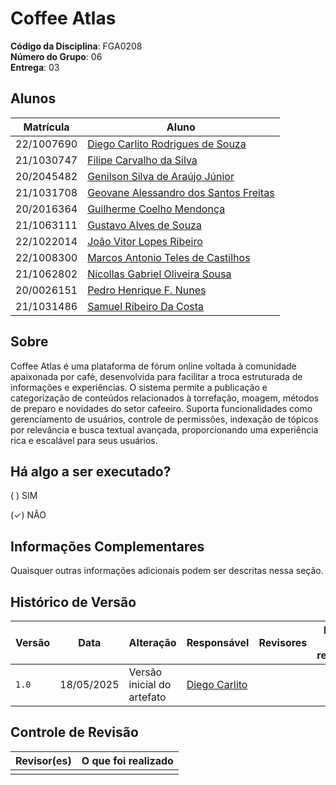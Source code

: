 # Coffee Atlas

**Código da Disciplina**: FGA0208<br>
**Número do Grupo**: 06<br>
**Entrega**: 03<br>

## Alunos

|Matrícula | Aluno |
| -- | -- |
| 22/1007690  |  [Diego Carlito Rodrigues de Souza](https://github.com/DiegoCarlito) |
| 21/1030747  |  [Filipe Carvalho da Silva](https://github.com/Filipe-002) |
| 20/2045482  |  [Genilson Silva de Araújo Júnior](https://github.com/GenilsonJrs) |
| 21/1031708  |  [Geovane Alessandro dos Santos Freitas](https://github.com/GeovaneSFT) |
| 20/2016364  |  [Guilherme Coelho Mendonça](https://github.com/Guilermanoo) |
| 21/1063111  |  [Gustavo Alves de Souza](https://github.com/gustaallves) |
| 22/1022014  |  [João Vitor Lopes Ribeiro](https://github.com/Joa0V) |
| 22/1008300  |  [Marcos Antonio Teles de Castilhos](https://github.com/Marcosatc147) |
| 21/1062802  |  [Nicollas Gabriel Oliveira Sousa](https://github.com/Nicollaxs) |
| 20/0026151  |  [Pedro Henrique F. Nunes](https://github.com/PedroHhenriq) |
| 21/1031486  |  [Samuel Ribeiro Da Costa](https://github.com/Samuelricosta) |

## Sobre 

Coffee Atlas é uma plataforma de fórum online voltada à comunidade apaixonada por café, desenvolvida para facilitar a troca estruturada de informações e experiências. O sistema permite a publicação e categorização de conteúdos relacionados à torrefação, moagem, métodos de preparo e novidades do setor cafeeiro. Suporta funcionalidades como gerenciamento de usuários, controle de permissões, indexação de tópicos por relevância e busca textual avançada, proporcionando uma experiência rica e escalável para seus usuários.

## Há algo a ser executado?

( ) SIM

(✓) NÃO

## Informações Complementares

Quaisquer outras informações adicionais podem ser descritas nessa seção.

## Histórico de Versão

| Versão | Data       | Alteração              | Responsável     | Revisores          | Data de revisão |
|--------|------------|------------------------|------------------|-------------------|------------------|
| `1.0`  | 18/05/2025 | Versão inicial do artefato  | [Diego Carlito](https://github.com/DiegoCarlito) |  |  |

## Controle de Revisão

| Revisor(es)      | O que foi realizado                                      |
|------------------|----------------------------------------------------------|
|  |  |
